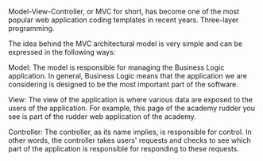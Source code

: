Model-View-Controller, or MVC for short, has become one of the most popular web application coding templates in recent years. Three-layer programming.

The idea behind the MVC architectural model is very simple and can be expressed in the following ways:

Model: The model is responsible for managing the Business Logic application. In general, Business Logic means that the application we are considering is designed to be the most important part of the software.

View: The view of the application is where various data are exposed to the users of the application. For example, this page of the academy rudder you see is part of the rudder web application of the academy.

Controller: The controller, as its name implies, is responsible for control. In other words, the controller takes users' requests and checks to see which part of the application is responsible for responding to these requests.
